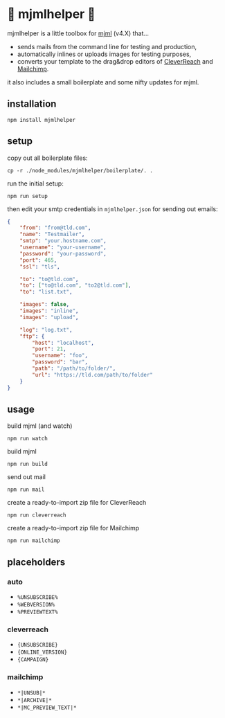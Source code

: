 # 🌈 mjmlhelper 🌈

mjmlhelper is a little toolbox for [mjml](https://mjml.io/) (v4.X) that...

-   sends mails from the command line for testing and production,
-   automatically inlines or uploads images for testing purposes,
-   converts your template to the drag&drop editors of [CleverReach](https://www.cleverreach.com) and [Mailchimp](https://mailchimp.com).

it also includes a small boilerplate and some nifty updates for mjml.

## installation

```
npm install mjmlhelper
```

## setup

copy out all boilerplate files:

```
cp -r ./node_modules/mjmlhelper/boilerplate/. .
```

run the initial setup:

```
npm run setup
```

then edit your smtp credentials in `mjmlhelper.json` for sending out emails:

```json
{
    "from": "from@tld.com",
    "name": "Testmailer",
    "smtp": "your.hostname.com",
    "username": "your-username",
    "password": "your-password",
    "port": 465,
    "ssl": "tls",

    "to": "to@tld.com",
    "to": ["to@tld.com", "to2@tld.com"],
    "to": "list.txt",

    "images": false,
    "images": "inline",
    "images": "upload",

    "log": "log.txt",
    "ftp": {
        "host": "localhost",
        "port": 21,
        "username": "foo",
        "password": "bar",
        "path": "/path/to/folder/",
        "url": "https://tld.com/path/to/folder"
    }
}
```

## usage

build mjml (and watch)

```
npm run watch
```

build mjml

```
npm run build
```

send out mail

```
npm run mail
```

create a ready-to-import zip file for CleverReach

```
npm run cleverreach
```

create a ready-to-import zip file for Mailchimp

```
npm run mailchimp
```

## placeholders

### auto

-   `%UNSUBSCRIBE%`
-   `%WEBVERSION%`
-   `%PREVIEWTEXT%`

### cleverreach

-   `{UNSUBSCRIBE}`
-   `{ONLINE_VERSION}`
-   `{CAMPAIGN}`

### mailchimp

-   `*|UNSUB|*`
-   `*|ARCHIVE|*`
-   `*|MC_PREVIEW_TEXT|*`
